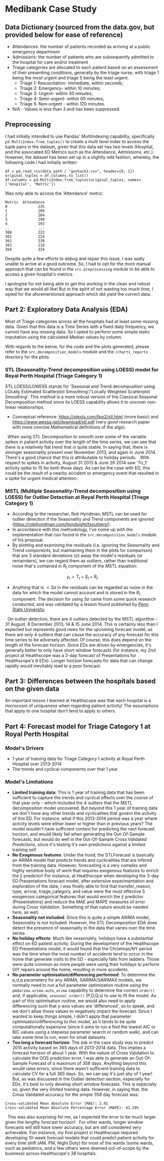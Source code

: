 # Medibank Case Study

## Data Dictionary (sourced from the data.gov, but provided below for ease of reference)
- Attendances: the number of patients recorded as arriving at a public emergency department 
- Admissions: the number of patients who are subsequently admitted to the hospital for care and/or treatment
- Triage categories are allocated to each patient based on an assessment of their presenting conditions, generally by the triage nurse, with triage 1 being the most urgent and triage 5 being the least urgent. 
    - Triage 1: Resuscitation- immediate, within seconds; 
    - Triage 2: Emergency- within 10 minutes; 
    - Triage 3: Urgent- within 30 minutes; 
    - Triage 4: Semi-urgent- within 60 minutes; 
    - Triage 5: Non-urgent - within 120 minutes. 
- N/A - Values is less than 3 and has been suppressed.

## Preprocessing
I had initially intended to use Pandas' MultiIndexing capability, specifically `pd.MultiIndex.from_tuples()` to create a multi level index to access the tuple pairs in the dataset, given that this data set has two levels (Hospital, and the associated ED Metrics such as the Attendance, Admissions, etc.). However, the dataset has been set up in a slightly odd fashion, whereby, the following code I had initially written:
```
df = pd.read_csv(data_path / "govhack3.csv", header=[0, 1])
original_tuples = df.columns.to_list()
df.columns = pd.MultiIndex.from_tuples(original_tuples, names=['Hospital', 'Metric'])
```
Was only able to access the 'Attendance' metric:
```
Metric  Attendance
0              235
1              209
2              204
3              199
4              193
..             ...
360            222
361            224
362            239
363            218
364            234
```

Despite quite a few efforts to debug and repair this issue, I was sadly unable to arrive at a good outcome. So, I had to opt for the more manual approach that can be found in the `src.preprocessing` module to be able to access a given hospital's metrics.

I apologise for not being able to get this working in the clean and robust way that we would all like! But in the spirit of not wasting too much time, I opted for the aforementioned approach which did yield the correct data.

## Part 2: Exploratory Data Analysis (EDA)
Most of Triage categories across all the hospitals had at least some missing data. Given that this data is a Time Series with a fixed daily frequency, we cannot have any missing data. So I opted to perform some simple static imputation using the calculated Median values by column.

With regards to the below, for the code and the plots generated, please refer to the `src.decomposition_models` module and the `/charts_reports` directory for the plots.

### STL (Seasonality-Trend decomposition using LOESS) model for Royal Perth Hospital (Triage Category 1)
STL LOESS/LOWESS stands for 'Seasonal and Trend decomposition using LOcally Estimated Scatterplot Smoothing'/'Locally Weighted Scatterplot Smoothing'. This method is a more robust version of the Classical Seasonal Decomposition method since its LOESS capability allows it to uncover non-linear relationships.
- Conceptual reference: https://otexts.com/fpp2/stl.html (more basic) and https://www.wessa.net/download/stl.pdf (very good research paper with more concise Mathematical definitions of the algo).

&nbsp; When using STL Decomposition to smooth over some of the variable spikes in patient activity over the length of the time series, we can see that there is a relatively flat trend that is quite stable. In saying that, there is stronger seasonality present over November 2013, and again in June 2014. There's a good chance that this is attributable to holiday periods. 
&nbsp; With respect to spikes in activity, August 31 2013 & June 29 2014 saw 'Tri_1' activity spike to 15 for both those days. As can be the case with ED, this could be the result of a nearby accident or emergency event that resulted in a spike for urgent medical attention.

### MSTL (Multiple Seasonality-Trend decomposition using LOESS) for Outlier Detection at Royal Perth Hospital (Triage Category 1)
- According to the researcher, Rob Hyndman, MSTL can be used for outlier detection if the Seasonality and Trend components are ignored (https://robjhyndman.com/hyndsight/tsoutliers/). 
- In accordance with this methodology, I've come up with the implementation that can found in the `src.decomposition_models` module of his proposal. 
- By plotting and examining the residuals (i.e. ignoring the Seasonality and Trend components, but maintaining them in the plots for comparison) that are 3 standard deviations ($\sigma$) away the model's residuals (or remainders), we can regard them as outliers, rather than traditional noise that's contained in $R_t$ component of the MSTL equation:
<!-- Centered equation -->
$$y_t = T_t + S_t + R_t$$
<!-- Centered equation -->
- Anything that is $<3\sigma$ in the residuals can be regarded as noise in the data for which the model cannot account and is stored in the $R_t$ component. The decision for using $3\sigma$ came from some quick research conducted, and was validated by a lesson found published by <a href='https://online.stat.psu.edu/stat501/lesson/11/11.3#:~:text=The%20good%20thing%20about%20internally,is%20generally%20deemed%20an%20outlier.'>Penn State University</a>.

&nbsp; On outlier detection, there are 4 outliers detected by the MSTL algorithm - 31 August, 8 December 2013, 14 & 15 June 2014. This is certainly less than I expected but represents good news for the upcoming forecast model, as there are only 4 outliers that can cause the accuracy of any forecast for this time series to be adversely affected. Of course, this does depend on the length of the forecast horizon. Since EDs are driven by emergencies, it's generally better to only have short window forecasts (for instance, my 2nd project at Healthscope was a 3-day forecast of Presentations for Healthscope's 8 EDs). Longer horizon forecasts for data that can change rapidly would inevitably lead to a poor forecast.

## Part 3: Differences between the hospitals based on the given data
An important lesson I learned at Healthscope was that each hospital is a microcosm of uniqueness when regarding patient activity! The assumptions that apply to one hospital don't tend to apply to others. 

## Part 4: Forecast model for Triage Category 1 at Royal Perth Hospital
### Model's Drivers
- 1 year of training data for Triage Category 1 activity at Royal Perth Hospital over 2013-2014
- The trends and cyclical components over that 1 year

### Model's Limitations
- **Limited training data**: This is 1 year of training data that has been sufficient to capture the trends and cyclical effects over the course of that year only - which included the 4 outliers that the MSTL decomposition model uncovered. But beyond this 1 year of training data we don't have any other trends and cyclicalities that govern the activity of this ED. For instance, what if this 2013-2014 period was a year where activity levels were either lower or higher than in previous years? The model wouldn't have sufficient context for predicting the next forecast horizon, and would likely fail when generating the Out-Of-Sample forecasts, but would do well in the Out-Of-Sample Cross Validated _Predictions_, since it's testing it's own predictions against a limited training set!
- **No Exogenous features**: Under the hood, the STLForecast is basically an ARIMA model that predicts trends and cyclicalities that are infered from the training data. However, forecasting is a very complex and highly sensitive body of work that requires exogenous features to enrich the $\hat{y}$ predictor! For instance, at Healthscope when developing the 3-day ED Presentations forecast model, after extensive experimentation and exploration of the data, I was finally able to find that transfer_reason, type, arrival, triage_category, and value were the most effective 5 exogenous categorical features that would enrich the $\hat{y}$ predictor (Presentations) and reduce the MAE and MAPE measures of error during Cross Validation. Something of that nature would be needed here, as well.
- **Seasonality not included**: Since this is quite a simple ARIMA model, Seasonality is not included. However, the STL Decomposition EDA does detect the presence of seasonality in the data that varies over the time series.
- **No holiday effects**: Much like seasonality, holidays have a substantial effect on ED patient activity. During the development of the Healthscope ED Presentations model, it would found that the Christmas/NY period was the time when the most number of accidents tend to occur in the home that generate visits to the ED - especially falls from ladders. Those were quite common as more people were using their holidays to perform DIY repairs around the home, resulting in more accidents.
- **No parameter optimisation/differencing performed**: To determine the p,d,q parameters for any ARIMA, SARIMA/SARIMAX models, we normally need to run a full parameter optimization routine using the `pmdarima.arima.auto_arima` capability to determine the correct `order()` and, if applicable, `seasonal_order()` (P,D,Q,s) to use to fit the model. As part of this optimisation routine, we would also need to apply differencing such that y-axis values are 'differenced', so to speak, and we don't allow those values to negatively impact the forecast. Since I wanted to keep things simple, I didn't apply that parameter optimisation/differencing to this model, as it tends to be quite computationally expensive (since it aims to run a find the lowest AIC or BIC values using a stepwise parameter search or random walk), and can take some time to run, even for small datasets.
- **Too long a forecast horizon**: The ask in the case study was to predict 2015 activity based on 365 days of 2013-2014 data. This implies a forecast horizon of about 1 year. With the nature of Cross Validation to calculate the OOS prediction error, I was able to generate an Out-Of-Sample Forecast of a maximum of 358 days. Anything beyond this would raise errors, since there wasn't sufficient training data to calculate CV for a full 365 days. So, we can say it's just shy of 1 year! 
&nbsp; But, as was discussed in the Outlier detection section, especially for EDs, it's best to only develop short window forecasts. This is especially so, given the very limited training data. However, in saying that, the Cross Validated accuracy for the simple 358 day forecast was:
```
Cross-validated Mean Absolute Error (MAE): 2.01
Cross-validated Mean Absolute Percentage Error (MAPE): 41.29%
```
&nbsp; This was also surprising for me, as I expected the error to be much larger given the lengthy forecast horizon!
&nbsp; For other wards, longer window forecasts will still have lower accuracy, but are still considered very achievable. Fon instance, my first project in Healthscope required developing 10-week forecast models that could predict patient activity for every time shift (AM, PM, Night Duty) for most of the wards (some wards, such as pediatrics, and a few others were deemed out-of-scope by the business) across Healthscope's 38 hospitals. 
